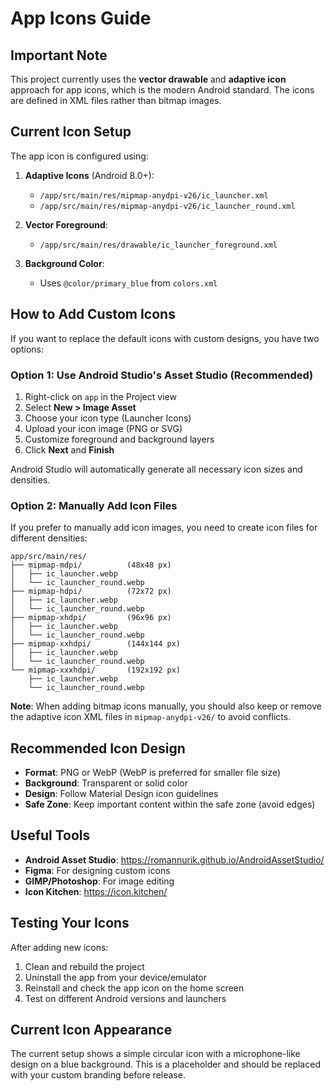 # App Icons Guide

## Important Note

This project currently uses the **vector drawable** and **adaptive icon** approach for app icons, which is the modern Android standard. The icons are defined in XML files rather than bitmap images.

## Current Icon Setup

The app icon is configured using:

1. **Adaptive Icons** (Android 8.0+):
   - `/app/src/main/res/mipmap-anydpi-v26/ic_launcher.xml`
   - `/app/src/main/res/mipmap-anydpi-v26/ic_launcher_round.xml`

2. **Vector Foreground**:
   - `/app/src/main/res/drawable/ic_launcher_foreground.xml`

3. **Background Color**:
   - Uses `@color/primary_blue` from `colors.xml`

## How to Add Custom Icons

If you want to replace the default icons with custom designs, you have two options:

### Option 1: Use Android Studio's Asset Studio (Recommended)

1. Right-click on `app` in the Project view
2. Select **New > Image Asset**
3. Choose your icon type (Launcher Icons)
4. Upload your icon image (PNG or SVG)
5. Customize foreground and background layers
6. Click **Next** and **Finish**

Android Studio will automatically generate all necessary icon sizes and densities.

### Option 2: Manually Add Icon Files

If you prefer to manually add icon images, you need to create icon files for different densities:

```
app/src/main/res/
├── mipmap-mdpi/          (48x48 px)
│   ├── ic_launcher.webp
│   └── ic_launcher_round.webp
├── mipmap-hdpi/          (72x72 px)
│   ├── ic_launcher.webp
│   └── ic_launcher_round.webp
├── mipmap-xhdpi/         (96x96 px)
│   ├── ic_launcher.webp
│   └── ic_launcher_round.webp
├── mipmap-xxhdpi/        (144x144 px)
│   ├── ic_launcher.webp
│   └── ic_launcher_round.webp
└── mipmap-xxxhdpi/       (192x192 px)
    ├── ic_launcher.webp
    └── ic_launcher_round.webp
```

**Note**: When adding bitmap icons manually, you should also keep or remove the adaptive icon XML files in `mipmap-anydpi-v26/` to avoid conflicts.

## Recommended Icon Design

- **Format**: PNG or WebP (WebP is preferred for smaller file size)
- **Background**: Transparent or solid color
- **Design**: Follow Material Design icon guidelines
- **Safe Zone**: Keep important content within the safe zone (avoid edges)

## Useful Tools

- **Android Asset Studio**: https://romannurik.github.io/AndroidAssetStudio/
- **Figma**: For designing custom icons
- **GIMP/Photoshop**: For image editing
- **Icon Kitchen**: https://icon.kitchen/

## Testing Your Icons

After adding new icons:

1. Clean and rebuild the project
2. Uninstall the app from your device/emulator
3. Reinstall and check the app icon on the home screen
4. Test on different Android versions and launchers

## Current Icon Appearance

The current setup shows a simple circular icon with a microphone-like design on a blue background. This is a placeholder and should be replaced with your custom branding before release.

